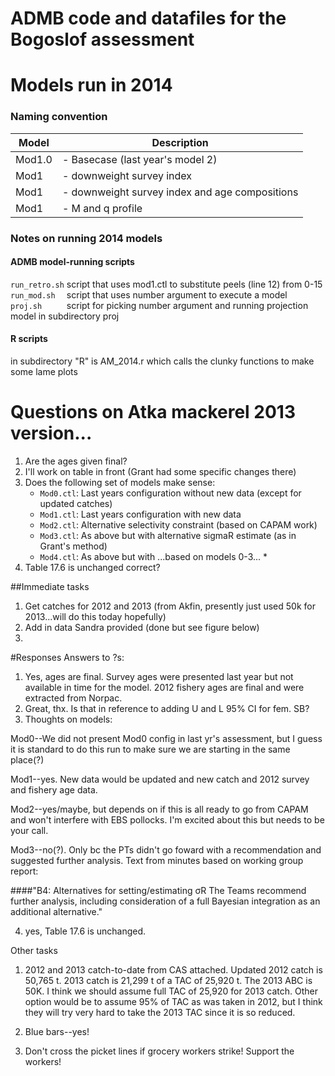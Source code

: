 ADMB code and datafiles for the Bogoslof assessment
=================================
# Models run in 2014

### Naming convention
Model         | Description
------------- | -------------
Mod1.0          | - Basecase (last year's model 2)      
Mod1          | - downweight survey index      
Mod1          | - downweight survey index and age compositions      
Mod1          | - M and q profile   


### Notes on running 2014 models
#### ADMB model-running scripts
` run_retro.sh ` script that uses mod1.ctl to substitute peels (line 12) from 0-15      
` run_mod.sh   ` script that uses number argument to execute a model       
` proj.sh      ` script for picking number argument and running projection model in subdirectory proj      

#### R scripts
  in subdirectory "R" is AM_2014.r which calls the clunky functions to make some lame plots

# Questions on Atka mackerel 2013 version...
1.  Are the ages given final?
2.  I'll work on table in front (Grant had some specific changes there)
3.  Does the following set of models make sense:
    * `Mod0.ctl`: Last years configuration without new data (except for updated catches)
    * `Mod1.ctl`: Last years configuration with new data
    * `Mod2.ctl`: Alternative selectivity constraint (based on CAPAM work)
    * `Mod3.ctl`: As above but with alternative sigmaR estimate (as in Grant's method)
    * `Mod4.ctl`: As above but with ...based on models 0-3...    * 
4.  Table 17.6 is unchanged correct?

##Immediate tasks
1.  Get catches for 2012 and 2013 (from Akfin, presently just used 50k for 2013...will do this today hopefully)
2.  Add in data Sandra provided (done but see figure below)
3.  

#Responses
Answers to ?s:   

1. Yes, ages are final. Survey ages were presented last year but not available in time for the model. 2012 fishery ages are final and were extracted from Norpac.  
2. Great, thx. Is that in reference to adding U and L 95% CI for fem. SB?  
3. Thoughts on models:  
 
  Mod0--We did not present Mod0 config in last yr's assessment, but I guess it is standard to do this run to make sure we are starting in the same place(?)
 
  Mod1--yes. New data would be updated and new catch and 2012 survey and fishery age data.
 
  Mod2--yes/maybe, but depends on if this is all ready to go from CAPAM and won't interfere with EBS pollocks. I'm excited about this but needs to be your call.
 
  Mod3--no(?). Only bc the PTs didn't go foward with a recommendation and suggested further analysis. Text from minutes based on working group report:  

####"B4: Alternatives for setting/estimating σR
The Teams recommend further analysis, including consideration of a full Bayesian integration as an additional alternative."   
 
4) yes, Table 17.6 is unchanged.
 
Other tasks

1. 2012 and 2013 catch-to-date from CAS attached. Updated 2012 catch is 50,765 t. 2013 catch is 21,299 t of a TAC of 25,920 t. The 2013 ABC is 50K. I think we should assume full TAC of 25,920 for 2013 catch. Other option would be to assume 95% of TAC as was taken in 2012, but I think they will try very hard to take the 2013 TAC since it is so reduced.  
 
2. Blue bars--yes!
 
3. Don't cross the picket lines if grocery workers strike! Support the workers!
 



